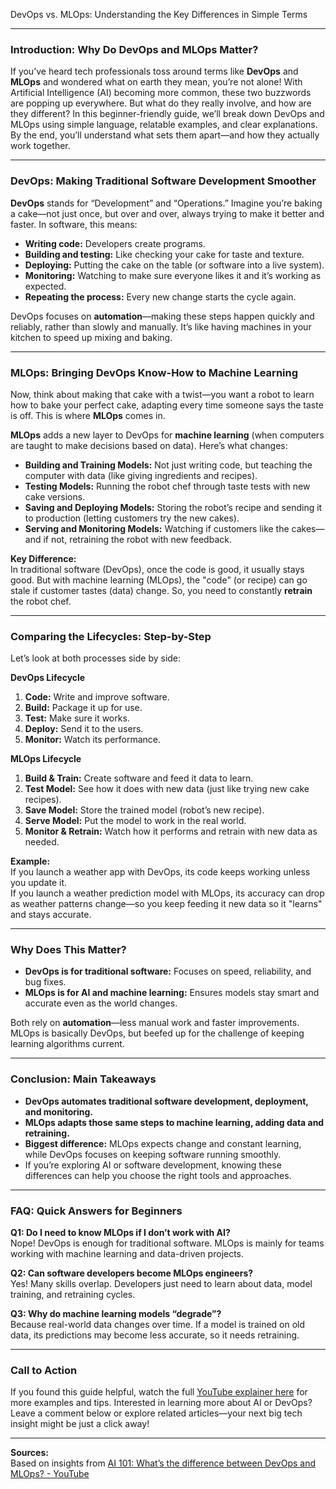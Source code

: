 DevOps vs. MLOps: Understanding the Key Differences in Simple Terms

---

### Introduction: Why Do DevOps and MLOps Matter?

If you’ve heard tech professionals toss around terms like **DevOps** and **MLOps** and wondered what on earth they mean, you’re not alone! With Artificial Intelligence (AI) becoming more common, these two buzzwords are popping up everywhere. But what do they really involve, and how are they different? In this beginner-friendly guide, we’ll break down DevOps and MLOps using simple language, relatable examples, and clear explanations. By the end, you’ll understand what sets them apart—and how they actually work together.

---

### DevOps: Making Traditional Software Development Smoother

**DevOps** stands for “Development” and “Operations.” Imagine you’re baking a cake—not just once, but over and over, always trying to make it better and faster. In software, this means:

- **Writing code:** Developers create programs.
- **Building and testing:** Like checking your cake for taste and texture.
- **Deploying:** Putting the cake on the table (or software into a live system).
- **Monitoring:** Watching to make sure everyone likes it and it’s working as expected.
- **Repeating the process:** Every new change starts the cycle again.

DevOps focuses on **automation**—making these steps happen quickly and reliably, rather than slowly and manually. It’s like having machines in your kitchen to speed up mixing and baking.

---

### MLOps: Bringing DevOps Know-How to Machine Learning

Now, think about making that cake with a twist—you want a robot to learn how to bake your perfect cake, adapting every time someone says the taste is off. This is where **MLOps** comes in.

**MLOps** adds a new layer to DevOps for **machine learning** (when computers are taught to make decisions based on data). Here’s what changes:

- **Building and Training Models:** Not just writing code, but teaching the computer with data (like giving ingredients and recipes).
- **Testing Models:** Running the robot chef through taste tests with new cake versions.
- **Saving and Deploying Models:** Storing the robot’s recipe and sending it to production (letting customers try the new cakes).
- **Serving and Monitoring Models:** Watching if customers like the cakes—and if not, retraining the robot with new feedback.

**Key Difference:**  
In traditional software (DevOps), once the code is good, it usually stays good. But with machine learning (MLOps), the "code" (or recipe) can go stale if customer tastes (data) change. So, you need to constantly **retrain** the robot chef.

---

### Comparing the Lifecycles: Step-by-Step

Let’s look at both processes side by side:

**DevOps Lifecycle**
1. **Code:** Write and improve software.
2. **Build:** Package it up for use.
3. **Test:** Make sure it works.
4. **Deploy:** Send it to the users.
5. **Monitor:** Watch its performance.  

**MLOps Lifecycle**
1. **Build & Train:** Create software and feed it data to learn.
2. **Test Model:** See how it does with new data (just like trying new cake recipes).
3. **Save Model:** Store the trained model (robot’s new recipe).
4. **Serve Model:** Put the model to work in the real world.
5. **Monitor & Retrain:** Watch how it performs and retrain with new data as needed.

**Example:**  
If you launch a weather app with DevOps, its code keeps working unless you update it.  
If you launch a weather prediction model with MLOps, its accuracy can drop as weather patterns change—so you keep feeding it new data so it "learns" and stays accurate.

---

### Why Does This Matter?

- **DevOps is for traditional software:** Focuses on speed, reliability, and bug fixes.
- **MLOps is for AI and machine learning:** Ensures models stay smart and accurate even as the world changes.

Both rely on **automation**—less manual work and faster improvements. MLOps is basically DevOps, but beefed up for the challenge of keeping learning algorithms current.

---

### Conclusion: Main Takeaways

- **DevOps automates traditional software development, deployment, and monitoring.**
- **MLOps adapts those same steps to machine learning, adding data and retraining.**
- **Biggest difference:** MLOps expects change and constant learning, while DevOps focuses on keeping software running smoothly.
- If you’re exploring AI or software development, knowing these differences can help you choose the right tools and approaches.

---

### FAQ: Quick Answers for Beginners

**Q1: Do I need to know MLOps if I don’t work with AI?**  
Nope! DevOps is enough for traditional software. MLOps is mainly for teams working with machine learning and data-driven projects.

**Q2: Can software developers become MLOps engineers?**  
Yes! Many skills overlap. Developers just need to learn about data, model training, and retraining cycles.

**Q3: Why do machine learning models “degrade”?**  
Because real-world data changes over time. If a model is trained on old data, its predictions may become less accurate, so it needs retraining.

---

### Call to Action

If you found this guide helpful, watch the full [YouTube explainer here](https://www.youtube.com/watch?v=98zBoiZK8fM) for more examples and tips. Interested in learning more about AI or DevOps? Leave a comment below or explore related articles—your next big tech insight might be just a click away!

---

**Sources:**  
Based on insights from [AI 101: What’s the difference between DevOps and MLOps? - YouTube](https://www.youtube.com/watch?v=98zBoiZK8fM)